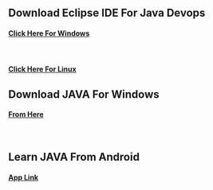 ## Download Eclipse IDE For Java Devops



<a href="https://www.eclipse.org/downloads/download.php?file=/technology/epp/downloads/release/oxygen/3a/eclipse-java-oxygen-3a-win32-x86_64.zip" ><h4>Click Here For Windows</h4></a></br>
<h4><a href="https://www.eclipse.org/downloads/download.php?file=/technology/epp/downloads/release/oxygen/3a/eclipse-java-oxygen-3a-linux-gtk-x86_64.tar.gz">Click Here For Linux</a></h4>

## Download JAVA For Windows
<h4><a href="https://www.oracle.com/java/technologies/downloads/#license-lightbox">From Here</a></h4>
</br>

## Learn JAVA From Android 
<h4><a href="https://play.google.com/store/apps/details?id=ru.iiec.jvdroid">App Link</a></h4>
